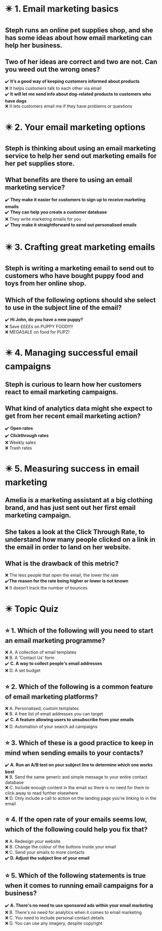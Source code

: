 # :eight_pointed_black_star: 1. Email marketing basics 

## Steph runs an online pet supplies shop, and she has some ideas about how email marketing can help her business.

## Two of her ideas are correct and two are not. Can you weed out the wrong ones?

:heavy_check_mark: **It’s a good way of keeping customers informed about products**\
:x: It helps customers talk to each other via email\
:heavy_check_mark: **It will let me send info about dog-related products to customers who have dogs**\
:x: It lets customers email me if they have problems or questions

# :eight_pointed_black_star: 2. Your email marketing options

## Steph is thinking about using an email marketing service to help her send out marketing emails for her pet supplies store.

## What benefits are there to using an email marketing service?

:heavy_check_mark: **They make it easier for customers to sign up to receive marketing emails**\
:heavy_check_mark: **They can help you create a customer database**\
:x: They write marketing emails for you\
:heavy_check_mark: **They make it straightforward to send out personalised emails**

# :eight_pointed_black_star: 3. Crafting great marketing emails

## Steph is writing a marketing email to send out to customers who have bought puppy food and toys from her online shop.

## Which of the following options should she select to use in the subject line of the email?

:heavy_check_mark: **Hi John, do you have a new puppy?**\
:x: Save ££££s on PUPPY FOOD!!!!\
:x: MEGASALE on food for PUPZ!

# :eight_pointed_black_star: 4. Managing successful email campaigns

## Steph is curious to learn how her customers react to email marketing campaigns.

## What kind of analytics data might she expect to get from her recent email marketing action?

:heavy_check_mark: **Open rates**\
:heavy_check_mark: **Clickthrough rates**\
:x: Weekly sales\
:x: Trash rates

# :eight_pointed_black_star: 5. Measuring success in email marketing

## Amelia is a marketing assistant at a big clothing brand, and has just sent out her first email marketing campaign.

## She takes a look at the Click Through Rate, to understand how many people clicked on a link in the email in order to land on her website.

## What is the drawback of this metric?

:x: The less people that open the email, the lower the rate\
:heavy_check_mark:**The reason for the rate being higher or lower is not known**\
:x: It doesn’t track the number of bounces

# :eight_pointed_black_star: Topic Quiz

## :star: 1. Which of the following will you need to start an email marketing programme?

:x: A. A collection of email templates\
:x: B. A 'Contact Us' form\
:heavy_check_mark: **C. A way to collect people's email addresses**\
:x: D. A set budget

## :star: 2. Which of the following is a common feature of email marketing platforms?

:x: A. Personalised, custom templates\
:x: B. A free list of email addresses you can target\
:heavy_check_mark: **C. A feature allowing users to unsubscribe from your emails**\
:x: D. Automation of your search ad campaigns

## :star: 3. Which of these is a good practice to keep in mind when sending emails to your contacts?

:heavy_check_mark: **A. Run an A/B test on your subject line to determine which one works best**\
:x: B. Send the same generic and simple message to your entire contact database\
:x: C. Include enough content in the email so there is no need for them to click away to read further elsewhere\
:x: D. Only include a call to action on the landing page you're linking to in the email

## :star: 4. If the open rate of your emails seems low, which of the following could help you fix that?

:x: A. Redesign your website\
:x: B. Change the colour of the buttons inside your email\
:x: C. Send your emails to more contacts\
:heavy_check_mark: **D. Adjust the subject line of your email**

## :star: 5. Which of the following statements is true when it comes to running email campaigns for a business?

:heavy_check_mark: **A. There's no need to use sponsored ads within your email marketing**\
:x: B. There's no need for analytics when it comes to email marketing\
:x: C. You need to include personal contact details\
:x: D. You can use any imagery, despite copyright